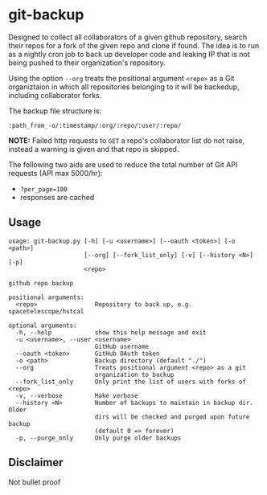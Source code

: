 # git-backup

Designed to collect all collaborators of a given github repository, search their repos for a fork of the given repo and clone if found.
The idea is to run as a nightly cron job to back up developer code and leaking IP that is not being pushed to their organization's repository.

Using the option ``--org`` treats the positional argument ``<repo>`` as a Git organiztaion in which all repositories
belonging to it will be backedup, including collaborator forks.

The backup file structure is:
```
:path_from_-o/:timestamp/:org/:repo/:user/:repo/
```

__NOTE:__ Failed http requests to ``GET`` a repo's collaborator list do not raise, instead a warning is given and that repo is skipped.

The following two aids are used to reduce the total number of Git API requests (API max 5000/hr):

 * ``?per_page=100``
 * responses are cached

## Usage
```
usage: git-backup.py [-h] [-u <username>] [--oauth <token>] [-o <path>]
                     [--org] [--fork_list_only] [-v] [--history <N>] [-p]
                     <repo>

github repo backup

positional arguments:
  <repo>                Repository to back up, e.g. spacetelescope/hstcal

optional arguments:
  -h, --help            show this help message and exit
  -u <username>, --user <username>
                        GitHub username
  --oauth <token>       GitHub OAuth token
  -o <path>             Backup directory (default "./")
  --org                 Treats positional argument <repo> as a git
                        organization to backup
  --fork_list_only      Only print the list of users with forks of <repo>
  -v, --verbose         Make verbose
  --history <N>         Number of backups to maintain in backup dir. Older
                        dirs will be checked and purged upon future backup
                        (default 0 => forever)
  -p, --purge_only      Only purge older backups
```

## Disclaimer
Not bullet proof
